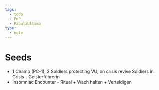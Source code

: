 ```yaml
---
tags:
  - todo
  - PnP
  - FabulaUltima
type:
  - note
---
```

# Seeds

- 1 Champ (PC-1), 2 Soldiers protecting VU, on crisis revive Soldiers in Crisis - Geisterführerin 
- Insomniac Encounter - Ritual + Wach halten + Verteidigen